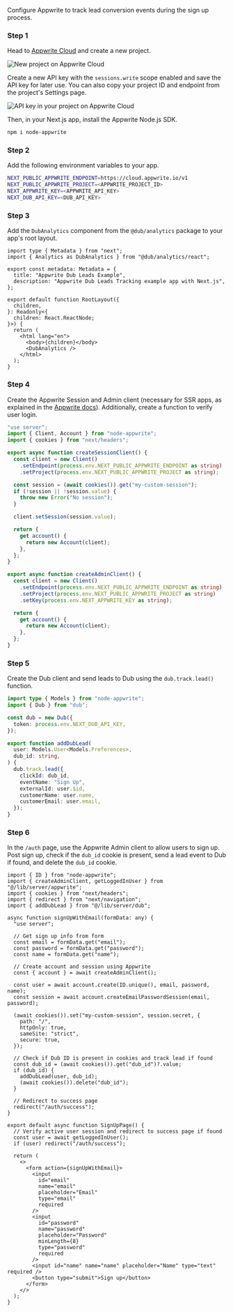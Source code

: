 Configure Appwrite to track lead conversion events during the sign up process.

### Step 1

Head to [Appwrite Cloud](https://apwr.dev/appwrite-dub) and create a new project.

![New project on Appwrite Cloud](https://mintlify.s3.us-west-1.amazonaws.com/dub/images/conversions/appwrite/appwrite-new-project.png)

Create a new API key with the `sessions.write` scope enabled and save the API key for later use. You can also copy your project ID and endpoint from the project's Settings page.

![API key in your project on Appwrite Cloud](https://mintlify.s3.us-west-1.amazonaws.com/dub/images/conversions/appwrite/appwrite-api-key.png)

Then, in your Next.js app, install the Appwrite Node.js SDK.

```bash
npm i node-appwrite
```

### Step 2

Add the following environment variables to your app.

```bash
NEXT_PUBLIC_APPWRITE_ENDPOINT=https://cloud.appwrite.io/v1
NEXT_PUBLIC_APPWRITE_PROJECT=<APPWRITE_PROJECT_ID>
NEXT_APPWRITE_KEY=<APPWRITE_API_KEY>
NEXT_DUB_API_KEY=<DUB_API_KEY>
```

### Step 3

Add the `DubAnalytics` component from the `@dub/analytics` package to your app's root layout.

```tsx src/app/layout.tsx
import type { Metadata } from "next";
import { Analytics as DubAnalytics } from "@dub/analytics/react";

export const metadata: Metadata = {
  title: "Appwrite Dub Leads Example",
  description: "Appwrite Dub Leads Tracking example app with Next.js",
};

export default function RootLayout({
  children,
}: Readonly<{
  children: React.ReactNode;
}>) {
  return (
    <html lang="en">
      <body>{children}</body>
      <DubAnalytics />
    </html>
  );
}
```

### Step 4

Create the Appwrite Session and Admin client (necessary for SSR apps, as explained in the [Appwrite docs](https://appwrite.io/docs/products/auth/server-side-rendering)). Additionally, create a function to verify user login.

```ts src/lib/server/appwrite.ts
"use server";
import { Client, Account } from "node-appwrite";
import { cookies } from "next/headers";

export async function createSessionClient() {
  const client = new Client()
    .setEndpoint(process.env.NEXT_PUBLIC_APPWRITE_ENDPOINT as string)
    .setProject(process.env.NEXT_PUBLIC_APPWRITE_PROJECT as string);

  const session = (await cookies()).get("my-custom-session");
  if (!session || !session.value) {
    throw new Error("No session");
  }

  client.setSession(session.value);

  return {
    get account() {
      return new Account(client);
    },
  };
}

export async function createAdminClient() {
  const client = new Client()
    .setEndpoint(process.env.NEXT_PUBLIC_APPWRITE_ENDPOINT as string)
    .setProject(process.env.NEXT_PUBLIC_APPWRITE_PROJECT as string)
    .setKey(process.env.NEXT_APPWRITE_KEY as string);

  return {
    get account() {
      return new Account(client);
    },
  };
}
```

### Step 5

Create the Dub client and send leads to Dub using the `dub.track.lead()` function.

```ts src/lib/server/dub.ts
import type { Models } from "node-appwrite";
import { Dub } from "dub";

const dub = new Dub({
  token: process.env.NEXT_DUB_API_KEY,
});

export function addDubLead(
  user: Models.User<Models.Preferences>,
  dub_id: string,
) {
  dub.track.lead({
    clickId: dub_id,
    eventName: "Sign Up",
    externalId: user.$id,
    customerName: user.name,
    customerEmail: user.email,
  });
}
```

### Step 6

In the `/auth` page, use the Appwrite Admin client to allow users to sign up. Post sign up, check if the `dub_id` cookie is present, send a lead event to Dub if found, and delete the `dub_id` cookie.

```tsx src/app/auth/page.tsx
import { ID } from "node-appwrite";
import { createAdminClient, getLoggedInUser } from "@/lib/server/appwrite";
import { cookies } from "next/headers";
import { redirect } from "next/navigation";
import { addDubLead } from "@/lib/server/dub";

async function signUpWithEmail(formData: any) {
  "use server";

  // Get sign up info from form
  const email = formData.get("email");
  const password = formData.get("password");
  const name = formData.get("name");

  // Create account and session using Appwrite
  const { account } = await createAdminClient();

  const user = await account.create(ID.unique(), email, password, name);
  const session = await account.createEmailPasswordSession(email, password);

  (await cookies()).set("my-custom-session", session.secret, {
    path: "/",
    httpOnly: true,
    sameSite: "strict",
    secure: true,
  });

  // Check if Dub ID is present in cookies and track lead if found
  const dub_id = (await cookies()).get("dub_id")?.value;
  if (dub_id) {
    addDubLead(user, dub_id);
    (await cookies()).delete("dub_id");
  }

  // Redirect to success page
  redirect("/auth/success");
}

export default async function SignUpPage() {
  // Verify active user session and redirect to success page if found
  const user = await getLoggedInUser();
  if (user) redirect("/auth/success");

  return (
    <>
      <form action={signUpWithEmail}>
        <input
          id="email"
          name="email"
          placeholder="Email"
          type="email"
          required
        />
        <input
          id="password"
          name="password"
          placeholder="Password"
          minLength={8}
          type="password"
          required
        />
        <input id="name" name="name" placeholder="Name" type="text" required />
        <button type="submit">Sign up</button>
      </form>
    </>
  );
}
```
